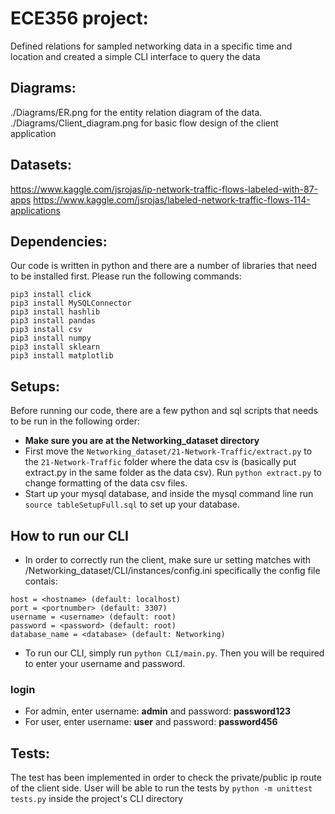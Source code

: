 # ECE356 project:
Defined relations for sampled networking data in a specific time and location and created a simple CLI interface to query the data

## Diagrams:
./Diagrams/ER.png for the entity relation diagram of the data.
./Diagrams/Client_diagram.png for basic flow design of the client application
## Datasets:
https://www.kaggle.com/jsrojas/ip-network-traffic-flows-labeled-with-87-apps
https://www.kaggle.com/jsrojas/labeled-network-traffic-flows-114-applications

## Dependencies:
Our code is written in python and there are a number of libraries that need to be installed first. Please run the following commands:
```
pip3 install click
pip3 install MySQLConnector
pip3 install hashlib
pip3 install pandas
pip3 install csv
pip3 install numpy
pip3 install sklearn
pip3 install matplotlib
```

## Setups:
Before running our code, there are a few python and sql scripts that needs to be run in the following order:
- **Make sure you are at the Networking_dataset directory** 
- First move the `Networking_dataset/21-Network-Traffic/extract.py` to the `21-Network-Traffic` folder where the data csv is (basically put extract.py in the same folder as the data csv). Run `python extract.py` to change formatting of the data csv files.
- Start up your mysql database, and inside the mysql command line run `source tableSetupFull.sql` to set up your database.

## How to run our CLI
- In order to correctly run the client, make sure ur setting matches with /Networking_dataset/CLI/instances/config.ini specifically the config file contais: 
``` 
host = <hostname> (default: localhost)
port = <portnumber> (default: 3307)
username = <username> (default: root)
password = <password> (default: root)
database_name = <database> (default: Networking)
```
- To run our CLI, simply run `python CLI/main.py`. Then you will be required to enter your username and password.

### login
- For admin, enter username: **admin** and password: **password123**
- For user, enter username: **user** and password: **password456**

## Tests:
The test has been implemented in order to check the private/public ip route of the client side.
User will be able to run the tests by 
``` python -m unittest tests.py ```
inside the project's CLI directory
